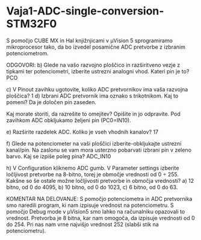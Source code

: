 # Vaja1-ADC-single-conversion-STM32F0
S pomočjo CUBE MX in Hal knjižnjicami v μVision 5 sprogramiramo mikroprocesor tako, da bo izvedel posamične ADC pretvorbe z izbranim potenciometrom.

ODGOVORI:
b) Glede na vašo razvojno ploščico in razširitveno vezje z tipkami ter potenciometri, izberite ustrezni
analogni vhod. Kateri pin je to? PCO

c) V Pinout zavihku ugotovite, koliko ADC pretvornikov ima vaša razvojna ploščica? 1
d) Izbrani ADC pretvornik ima oznako s trikotnikom. Kaj to pomeni?
Da je določen pin zaseden.

Kaj morate storiti, da razrešite to omejitev? Opišite in jo odpravite.
Pod zavihkom ADC obkljukamo željeni pin (PC0=IN10).

e) Razširite razdelek ADC. Koliko je vseh vhodnih kanalov? 17

f) Glede na potenciometer na vaši ploščici izberite-obkljukajte ustrezni kanal/pin. Na zaslonu se vam mora usterzno pobarvati izbrani pin v zeleno barvo. Kaj se izpiše poleg pina? ADC_IN10

h) V Configuration kliknemo ADC gumb. V Parameter settings izberite ločljivost pretvorbe na 8-bitno, torej je območje vrednosti od 0 ÷ 255. Kakšne so še ostale možne ločljivosti pretvorbe in območja vrednosti?
a) 12 bitno, od 0 do 4095,
b) 10 bitno, od 0 do 1023,
c) 6 bitno, od 0 do 63.



KOMENTAR NA DELOVANJE:
S pomočjo potenciometra in ADC pretvornika smo naredili program, ki nam izpisuje vrednost na potenciometru. S pomočjo Debug mode v μVision5 smo lahko na računalniku opazovali to vrednost. Pretvorba je 8 bitna, kar nam omogoča, da izpisuje vrednosti od 0 do 254. Pri nas nam vrne najvišjo vrednost 252 (slabši stik na potenciometru).
